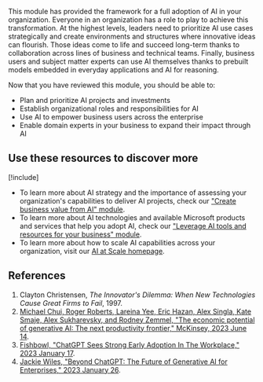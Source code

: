 This module has provided the framework for a full adoption of AI in your organization. Everyone in an organization has a role to play to achieve this transformation. At the highest levels, leaders need to prioritize AI use cases strategically and create environments and structures where innovative ideas can flourish. Those ideas come to life and succeed long-term thanks to collaboration across lines of business and technical teams. Finally, business users and subject matter experts can use AI themselves thanks to prebuilt models embedded in everyday applications and AI for reasoning.



Now that you have reviewed this module, you should be able to:

* Plan and prioritize AI projects and investments​
* Establish organizational roles and responsibilities for AI​
* Use AI to empower business users across the enterprise​
* Enable domain experts in your business to expand their impact through AI

## Use these resources to discover more

[!include[](../../../includes/open-link-in-new-tab-note.md)]

* To learn more about AI strategy and the importance of assessing your organization's capabilities to deliver AI projects, check our ["Create business value from AI" module](/training/modules/create-business-value).
* To learn more about AI technologies and available Microsoft products and services that help you adopt AI, check our ["Leverage AI tools and resources for your business" module](/training/modules/leverage-ai-tools).
* To learn more about how to scale AI capabilities across your organization, visit our [AI at Scale homepage](https://www.microsoft.com/research/project/ai-at-scale/).

## References

1. Clayton Christensen, *The Innovator's Dilemma: When New Technologies Cause Great Firms to Fail*, 1997. 
1. [Michael Chui, Roger Roberts, Lareina Yee, Eric Hazan, Alex Singla, Kate Smaje, Alex Sukharevsky, and Rodney Zemmel, "The economic potential of generative AI: The next productivity frontier," McKinsey, 2023 June 14](https://www.mckinsey.com/capabilities/mckinsey-digital/our-insights/the-economic-potential-of-generative-ai-the-next-productivity-frontier).
1. [Fishbowl, "ChatGPT Sees Strong Early Adoption In The Workplace," 2023 January 17](https://www.fishbowlapp.com/insights/chatgpt-sees-strong-early-adoption-in-the-workplace/).
1. [Jackie Wiles, "Beyond ChatGPT: The Future of Generative AI for Enterprises," 2023 January 26](https://www.gartner.com/en/articles/beyond-chatgpt-the-future-of-generative-ai-for-enterprises).